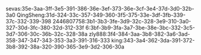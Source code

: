 sevas:35e-3aa-3ff-3e5-391-386-36e-3ef-373-36e-3cf-3e4-37d-3d0-32b-3a0
QingSheng:31d-324-33c-357-349-360-3f5-375-33e-3df-3fb-339-37c-332-339-398
2446807758:3b1-3b3-3fe-3d9-32c-328-3e9-310-3a0-327-30d-3fc-380-32d-312-33f
6:3bf-3b9-3fa-3a7-3be-38e-3bc-332-3c5-3d7-306-30c-36b-32c-328-38a
zly888:3f4-384-3aa-3b8-382-3a6-3ad-358-347-347-343-353-3a3-391-316-333
king:343-3a4-362-3da-391-372-3b8-392-38a-320-390-365-3e9-3d2-306-30a
